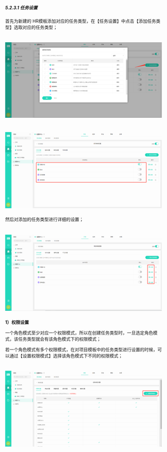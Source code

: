 ##### 5.2.3.1 任务设置

首先为新建的 HR模板添加对应的任务类型，在【任务设置】中点击【添加任务类型】选取对应的任务类型；

# ![](/assets/2任务设置-添加任务类型.png)

# ![](/assets/2任务设置-添加任务类型2.png)

然后对添加的任务类型进行详细的设置；

# ![](/assets/2任务设置-任务类型设置.png)


**1）权限设置**

一个角色模式至少对应一个权限模式，所以在创建任务类型时，一旦选定角色模式，该任务类型就会有该角色模式下的权限模式；

若一个角色模式有多个权限模式，在对项目模板中的任务类型进行设置的时候，可以通过【设置权限模式】选择该角色模式下不同的权限模式；

# ![](/assets/2任务设置-设置权限模式-正确.png)





